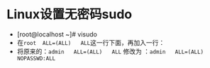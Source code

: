 # Linux设置无密码sudo

- [root@localhost ~]# visudo
- 在`root  ALL=(ALL)   ALL`这一行下面，再加入一行：
- 将原来的：`admin   ALL=(ALL)   ALL` 修改为 ：`admin   ALL=(ALL)   NOPASSWD:ALL`